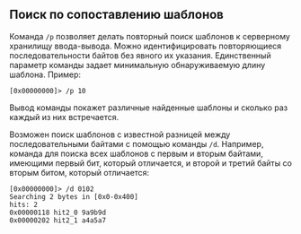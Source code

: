 ## Поиск по сопоставлению шаблонов

Команда `/p` позволяет делать повторный поиск шаблонов к серверному хранилищу ввода-вывода. Можно идентифицировать повторяющиеся последовательности байтов без явного их указания. Единственный параметр команды задает минимальную обнаруживаемую длину шаблона.
Пример:
```
[0x00000000]> /p 10
```
Вывод команды покажет различные найденные шаблоны и сколько раз каждый из них встречается.

Возможен поиск шаблонов с известной разницей между последовательными байтами с помощью команды `/d`. Например, команда для поиска всех шаблонов с первым и вторым байтами, имеющими первый бит, который отличается, и второй и третий байты со вторым битом, который отличается:

```
[0x00000000]> /d 0102
Searching 2 bytes in [0x0-0x400]
hits: 2
0x00000118 hit2_0 9a9b9d
0x00000202 hit2_1 a4a5a7
```
